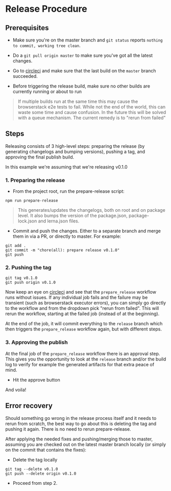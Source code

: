 # Release Procedure


## Prerequisites

- Make sure you're on the master branch and `git status` reports `nothing to commit, working tree clean`.

- Do a `git pull origin master` to make sure you've got all the latest changes.

- Go to [circleci](https://circleci.com/gh/aurelia/aurelia) and make sure that the last build on the `master` branch succeeded.

- Before triggering the release build, make sure no other builds are currently running or about to run

> If multiple builds run at the same time this may cause the browserstack e2e tests to fail. While not the end of the world, this can waste some time and cause confusion. In the future this will be solved with a queue mechanism. The current remedy is to "rerun from failed"


## Steps

Releasing consists of 3 high-level steps: preparing the release (by generating changelogs and bumping versions), pushing a tag, and approving the final publish build.

In this example we're assuming that we're releasing v0.1.0

### 1. Preparing the release

- From the project root, run the prepare-release script:
```shell
npm run prepare-release
```

> This generates/updates the changelogs, both on root and on package level. It also bumps the version of the package.json, package-lock.json and lerna.json files.

- Commit and push the changes. Either to a separate branch and merge them in via a PR, or directly to master. For example:

```shell
git add .
git commit -m "chore(all): prepare release v0.1.0"
git push
```

### 2. Pushing the tag

```shell
git tag v0.1.0
git push origin v0.1.0
```

Now keep an eye on [circleci](https://circleci.com/gh/aurelia/aurelia) and see that the `prepare_release` workflow runs without issues. If any individual job fails and the failure may be transient (such as browserstack executor errors), you can simply go directly to the workflow and from the dropdown pick "rerun from failed". This will rerun the workflow, starting at the failed job (instead of at the beginning).

At the end of the job, it will commit everything to the `release` branch which then triggers the `prepare_release` workflow again, but with different steps.

### 3. Approving the publish

At the final job of the `prepare_release` workflow there is an approval step. This gives you the opportunity to look at the `release` branch and/or the build log to verify for example the generated artifacts for that extra peace of mind.

- Hit the approve button

And voila!

## Error recovery

Should something go wrong in the release process itself and it needs to rerun from scratch, the best way to go about this is deleting the tag and pushing it again. There is no need to rerun prepare-release.

After applying the needed fixes and pushing/merging those to master, assuming you are checked out on the latest master branch locally (or simply on the commit that contains the fixes):

- Delete the tag locally

```shell
git tag --delete v0.1.0
git push --delete origin v0.1.0
```

- Proceed from step 2.
